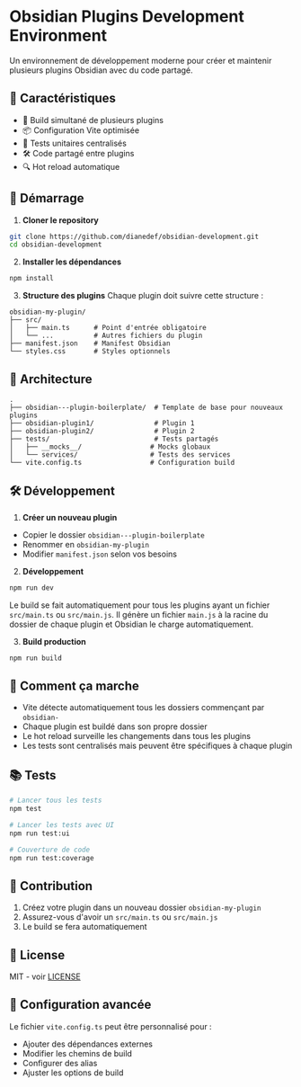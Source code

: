 # Obsidian Plugins Development Environment

Un environnement de développement moderne pour créer et maintenir plusieurs plugins Obsidian avec du code partagé.

## 🌟 Caractéristiques

- 🔄 Build simultané de plusieurs plugins
- 📦 Configuration Vite optimisée
- 🧪 Tests unitaires centralisés
- 🛠 Code partagé entre plugins
- 🔍 Hot reload automatique

## 🚀 Démarrage

1. **Cloner le repository**
```bash
git clone https://github.com/dianedef/obsidian-development.git
cd obsidian-development
```

2. **Installer les dépendances**
```bash
npm install
```

3. **Structure des plugins**
Chaque plugin doit suivre cette structure :
```
obsidian-my-plugin/
├── src/
│   ├── main.ts      # Point d'entrée obligatoire
│   └── ...          # Autres fichiers du plugin
├── manifest.json    # Manifest Obsidian
└── styles.css       # Styles optionnels
```

## 📁 Architecture

```
.
├── obsidian---plugin-boilerplate/  # Template de base pour nouveaux plugins
├── obsidian-plugin1/               # Plugin 1
├── obsidian-plugin2/               # Plugin 2
├── tests/                          # Tests partagés
│   ├── __mocks__/                 # Mocks globaux
│   └── services/                  # Tests des services
└── vite.config.ts                 # Configuration build
```

## 🛠 Développement

1. **Créer un nouveau plugin**
- Copier le dossier `obsidian---plugin-boilerplate`
- Renommer en `obsidian-my-plugin`
- Modifier `manifest.json` selon vos besoins

2. **Développement**
```bash
npm run dev
```
Le build se fait automatiquement pour tous les plugins ayant un fichier `src/main.ts` ou `src/main.js`. Il génère un fichier `main.js` à la racine du dossier de chaque plugin et Obsidian le charge automatiquement.

3. **Build production**
```bash
npm run build
```

## 🔄 Comment ça marche

- Vite détecte automatiquement tous les dossiers commençant par `obsidian-`
- Chaque plugin est buildé dans son propre dossier
- Le hot reload surveille les changements dans tous les plugins
- Les tests sont centralisés mais peuvent être spécifiques à chaque plugin

## 📚 Tests

```bash
# Lancer tous les tests
npm test

# Lancer les tests avec UI
npm run test:ui

# Couverture de code
npm run test:coverage
```

## 🤝 Contribution

1. Créez votre plugin dans un nouveau dossier `obsidian-my-plugin`
2. Assurez-vous d'avoir un `src/main.ts` ou `src/main.js`
3. Le build se fera automatiquement

## 📄 License

MIT - voir [LICENSE](./LICENSE)

## 🔧 Configuration avancée

Le fichier `vite.config.ts` peut être personnalisé pour :
- Ajouter des dépendances externes
- Modifier les chemins de build
- Configurer des alias
- Ajuster les options de build